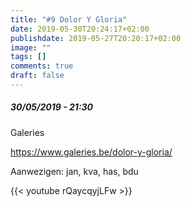 ```yaml
---
title: "#9 Dolor Y Gloria"
date: 2019-05-30T20:24:17+02:00
publishdate: 2019-05-27T20:20:17+02:00
image: ""
tags: []
comments: true
draft: false
---
```


##### 30/05/2019 - 21:30

Galeries
<!--more-->

<https://www.galeries.be/dolor-y-gloria/>

Aanwezigen: jan, kva, has, bdu

{{< youtube rQaycqyjLFw >}}
